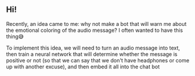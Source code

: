 ## Hi!
Recently, an idea came to me: why not make a bot that will warn me about the emotional coloring of the audio message? 
I often wanted to have this thing😅

To implement this idea, we will need to turn an audio message into text, then train a neural network that will determine whether the message is positive or not (so that we can say that we don't have headphones or come up with another excuse), and then embed it all into the chat bot
